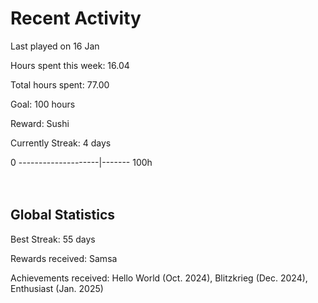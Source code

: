 # Recent Activity
Last played on 16 Jan  

Hours spent this week: 16.04  

Total hours spent: 77.00  

Goal: 100 hours  

Reward: Sushi  

Currently Streak: 4 days 

0 --------------------|------- 100h  
<br><br>

## Global Statistics
Best Streak: 55 days

Rewards received: Samsa

Achievements received: Hello World (Oct. 2024), Blitzkrieg (Dec. 2024), Enthusiast (Jan. 2025)
